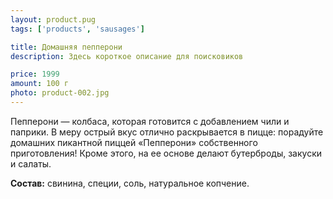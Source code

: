 ```yaml
---
layout: product.pug
tags: ['products', 'sausages']

title: Домашняя пепперони
description: Здесь короткое описание для поисковиков

price: 1999
amount: 100 г
photo: product-002.jpg
---
```


Пепперони — колбаса, которая готовится с добавлением чили и паприки. В меру острый вкус отлично раскрывается в пицце: порадуйте домашних пикантной пиццей «Пепперони» собственного приготовления!  Кроме этого, на ее основе делают бутерброды, закуски и салаты.

**Состав:** свинина, специи, соль, натуральное копчение.